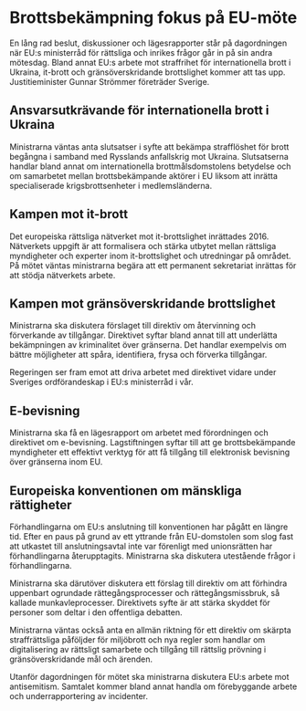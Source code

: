 # Brottsbekämpning fokus på EU-möte

En lång rad beslut, diskussioner och lägesrapporter står på dagordningen när EU:s ministerråd för rättsliga och inrikes frågor går in på sin andra mötesdag. Bland annat EU:s arbete mot straffrihet för internationella brott i Ukraina, it-brott och gränsöverskridande brottslighet kommer att tas upp. Justitieminister Gunnar Strömmer företräder Sverige.

## Ansvarsutkrävande för internationella brott i Ukraina

Ministrarna väntas anta slutsatser i syfte att bekämpa strafflöshet för brott begångna i samband med Rysslands anfallskrig mot Ukraina. Slutsatserna handlar bland annat om internationella brottmålsdomstolens betydelse och om samarbetet mellan brottsbekämpande aktörer i EU liksom att inrätta specialiserade krigsbrottsenheter i medlemsländerna.

## Kampen mot it-brott

Det europeiska rättsliga nätverket mot it-brottslighet inrättades 2016. Nätverkets uppgift är att formalisera och stärka utbytet mellan rättsliga myndigheter och experter inom it-brottslighet och utredningar på området. På mötet väntas ministrarna begära att ett permanent sekretariat inrättas för att stödja nätverkets arbete.

## Kampen mot gränsöverskridande brottslighet

Ministrarna ska diskutera förslaget till direktiv om återvinning och förverkande av tillgångar. Direktivet syftar bland annat till att underlätta bekämpningen av kriminalitet över gränserna. Det handlar exempelvis om bättre möjligheter att spåra, identifiera, frysa och förverka tillgångar.

Regeringen ser fram emot att driva arbetet med direktivet vidare under Sveriges ordförandeskap i EU:s ministerråd i vår.

## E-bevisning

Ministrarna ska få en lägesrapport om arbetet med förordningen och direktivet om e-bevisning. Lagstiftningen syftar till att ge brottsbekämpande myndigheter ett effektivt verktyg för att få tillgång till elektronisk bevisning över gränserna inom EU.

## Europeiska konventionen om mänskliga rättigheter

Förhandlingarna om EU:s anslutning till konventionen har pågått en längre tid. Efter en paus på grund av ett yttrande från EU-domstolen som slog fast att utkastet till anslutningsavtal inte var förenligt med unionsrätten har förhandlingarna återupptagits. Ministrarna ska diskutera utestående frågor i förhandlingarna.

Ministrarna ska därutöver diskutera ett förslag till direktiv om att förhindra uppenbart ogrundade rättegångsprocesser och rättegångsmissbruk, så kallade munkavleprocesser. Direktivets syfte är att stärka skyddet för personer som deltar i den offentliga debatten.

Ministrarna väntas också anta en allmän riktning för ett direktiv om skärpta straffrättsliga påföljder för miljöbrott och nya regler som handlar om digitalisering av rättsligt samarbete och tillgång till rättslig prövning i gränsöverskridande mål och ärenden.

Utanför dagordningen för mötet ska ministrarna diskutera EU:s arbete mot antisemitism. Samtalet kommer bland annat handla om förebyggande arbete och underrapportering av incidenter.
